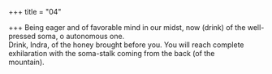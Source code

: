 +++
title = "04"

+++
Being eager and of favorable mind in our midst, now (drink) of the  well-pressed soma, o autonomous one.  
Drink, Indra, of the honey brought before you. You will reach complete  exhilaration with the soma-stalk coming from the back (of the  
mountain).  
